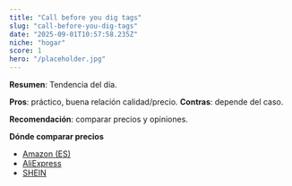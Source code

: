 ```yaml
---
title: "Call before you dig tags"
slug: "call-before-you-dig-tags"
date: "2025-09-01T10:57:58.235Z"
niche: "hogar"
score: 1
hero: "/placeholder.jpg"
---
```


**Resumen**: Tendencia del día.

**Pros**: práctico, buena relación calidad/precio. **Contras**: depende del caso.

**Recomendación**: comparar precios y opiniones.

**Dónde comparar precios**
- [Amazon (ES)](https://www.amazon.es/s?k=Call+before+you+dig+tags&tag=teknovashop25-21)
- [AliExpress](https://www.aliexpress.com/wholesale?SearchText=Call+before+you+dig+tags)
- [SHEIN](https://www.shein.com/pdsearch?q=Call+before+you+dig+tags)
